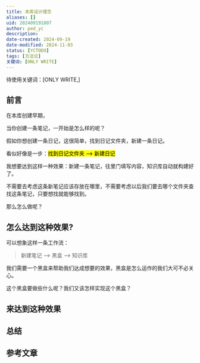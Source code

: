```yaml
---
title: 本库设计理念
aliases: []
uid: 202409191807
author: ped_yc
description: 
date-created: 2024-09-19
date-modified: 2024-11-03
status: [YCTODO]
tags: [方法论]
关键词: [ONLY WRITE]
---
```


待使用关键词：[ONLY WRITE,]

## 前言

在本库创建早期，

当你创建一条笔记，一开始是怎么样的呢？

假如你想创建一条日记，这很简单，找到日记文件夹，新建一条日记。

看似好像是一步：<mark class="hltr-red">找到日记文件夹 --> 新建日记</mark>

我想要达到这样一种效果：新建一条笔记，往里门填写内容，知识库自动就构建好了。

不需要去考虑这条新笔记应该存放在哪里，不需要考虑以后我们要去哪个文件夹查找这条笔记，只要想找就能够找到。

那么怎么做呢？

## 怎么达到这种效果?

可以想象这样一条工作流：

> 新建笔记 --> 黑盒 --> 知识库

我们需要一个黑盒来帮助我们达成想要的效果，黑盒是怎么运作的我们大可不必关心。

这个黑盒要做些什么呢？我们又该怎样实现这个黑盒？

## 来达到这种效果

## 总结

## 参考文章

